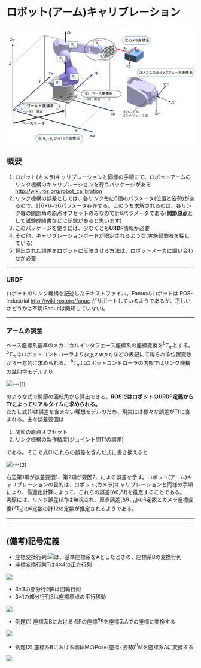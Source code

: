 # ロボット(アーム)キャリブレーション

<img src="a-calib.png" />

## 概要
1. ロボット(カメラ)キャリブレーションと同様の手順にて、ロボットアームのリンク機構のキャリブレーションを行うパッケージがある http://wiki.ros.org/robot_calibration
2. リンク機構の誤差としては、各リンク毎に6個のパラメータ(位置と姿勢)があるので、計6&times;6=36パラメータ存在する。このうち求解されるのは、各リンク毎の関節角の原点オフセットのみなので計6パラメータである(**関節原点**として試験成績書などに記録があると思います)
3. このパッケージを使うには、少なくとも**URDF**情報が必要
4. その他、キャリブレーションボードが限定されるような(実施経験者を探している)
5. 算出された誤差をロボットに反映させる方法は、ロボットメーカに問い合わせが必要

---

### URDF  
ロボットのリンク機構を記述したテキストファイル。Fanucのロボットは ROS-Industrial
 http://wiki.ros.org/fanuc がサポートしているようであるが、正しいかどうかは不明(Fanucは関知していない)。  

---

### アームの誤差  
ベース座標系基準のメカニカルインタフェース座標系の座標変換を<i><sup>b</sup>T<sub>m</sub></i>とする。 <i><sup>b</sup>T<sub>m</sub></i>はロボットコントローラより<i>(x,y,z,w,p,r)</i>などの表記にて得られる位置変数から一意的に求められる。 <i><sup>b</sup>T<sub>m</sub></i>はロボットコントローラの内部ではリンク機構の幾何学モデルより

<img src="https://latex.codecogs.com/gif.latex?{}^{b}T_{m}=f(\theta_1,...,\theta_6)" />---(1)

のような式で関節の回転角から算出できる。**ROSではロボットのURDF定義からTfによってリアルタイムに求められる。**  
ただし式(1)は誤差を含まない理想モデルのため、現実には様々な誤差がTfに含まれる。主な誤差要因は
1. 関節の原点オフセット
2. リンク機構の製作精度(ジョイント間Tfの誤差)

である。そこで式(1)これらの誤差を含んだ式に書き換えると

<img src="https://latex.codecogs.com/gif.latex?{}^{b}T_{m}=f(\theta_1+\Delta\theta_1,...,\theta_6+\Delta\theta_6)+\Delta{f}(\theta_1,...,\theta_6)" />---(2)

右辺第1項が誤差要因1、第2項が要因2、による誤差を示す。ロボット(アーム)キャリブレーションの目的は、ロボット(カメラ)キャリブレーションと同様の手順により、最適化計算によって、これらの誤差(&Delta;&theta;,&Delta;f)を推定することである。  
実際には、リンク誤差(&Delta;f)は無視され、原点誤差(&Delta;&theta;<sub>1..6</sub>)の6定数とカメラ座標変換(<sup>b</sup>T<sub>c</sub>)の6定数の計12の定数が推定されるようである。

---
---

## (備考)記号定義
- 座標変換行列:<img src="https://latex.codecogs.com/gif.latex?{}^{A}T_{B}" />は、基準座標系をAとしたときの、座標系Bの変換行列
- 座標変換行列Tは4&times;4の正方行列

<img align="center" src="https://latex.codecogs.com/gif.latex?T=\left[\begin{array}{ccc|c}&&&\\&\smash{\huge{R}}&&\smash{\huge{S}}\\&&&\\\hline0&0&0&1\end{array}\right]" />

- 3&times;3の部分行列Rは回転行列
- 3&times;1の部分行列Sは座標原点の平行移動

<img align="center" src="https://latex.codecogs.com/gif.latex?S=\left[\begin{array}{rrr}x\\y\\z\end{array}\right]" />

- 例題(1) 座標系Bにおける点Pの座標<i><sup>B</sup>P</i>を座標系Aでの座標に変換する

<img src="https://latex.codecogs.com/gif.latex?{}^{A}P={}^{A}T_{B}\cdot{}^{B}P" />

- 例題(2) 座標系Bにおける剛体MのPose(座標+姿勢)<i><sup>B</sup>M</i>を座標系Aに変換する

<img src="https://latex.codecogs.com/gif.latex?{}^{A}M={}^{A}T_{B}\cdot{}^{B}M" />
